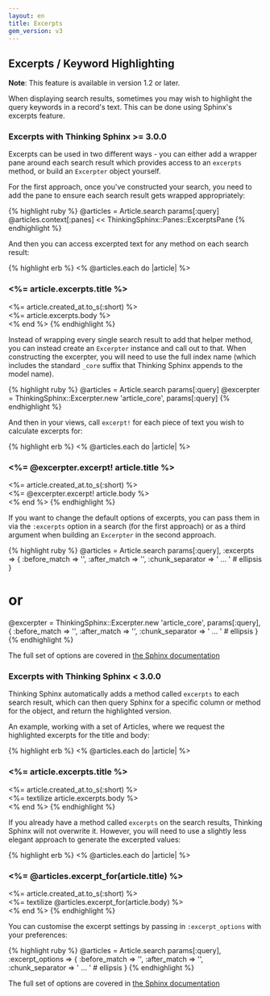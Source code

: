 ```yaml
---
layout: en
title: Excerpts
gem_version: v3
---
```


## Excerpts / Keyword Highlighting

<div class="note">
  <p><strong>Note</strong>: This feature is available in version 1.2 or later.</p>
</div>

When displaying search results, sometimes you may wish to highlight the query keywords in a record's text. This can be done using Sphinx's excerpts feature.

### Excerpts with Thinking Sphinx >= 3.0.0

Excerpts can be used in two different ways - you can either add a wrapper pane around each search result which provides access to an `excerpts` method, or build an `Excerpter` object yourself.

For the first approach, once you've constructed your search, you need to add the pane to ensure each search result gets wrapped appropriately:

{% highlight ruby %}
@articles = Article.search params[:query]
@articles.context[:panes] << ThinkingSphinx::Panes::ExcerptsPane
{% endhighlight %}

And then you can access excerpted text for any method on each search result:

{% highlight erb %}
<% @articles.each do |article| %>
  <div>
    <h3><%= article.excerpts.title %></h3>
    <div class="date"><%= article.created_at.to_s(:short) %></div>
    <%= article.excerpts.body %>
  </div>
<% end %>
{% endhighlight %}

Instead of wrapping every single search result to add that helper method, you can instead create an `Excerpter` instance and call out to that. When constructing the excerpter, you will need to use the full index name (which includes the standard `_core` suffix that Thinking Sphinx appends to the model name).

{% highlight ruby %}
@articles  = Article.search params[:query]
@excerpter = ThinkingSphinx::Excerpter.new 'article_core',
  params[:query]
{% endhighlight %}

And then in your views, call `excerpt!` for each piece of text you wish to calculate excerpts for:

{% highlight erb %}
<% @articles.each do |article| %>
  <div>
    <h3><%= @excerpter.excerpt! article.title %></h3>
    <div class="date"><%= article.created_at.to_s(:short) %></div>
    <%= @excerpter.excerpt! article.body %>
  </div>
<% end %>
{% endhighlight %}

If you want to change the default options of excerpts, you can pass them in via the `:excerpts` option in a search (for the first approach) or as a third argument when building an `Excerpter` in the second approach.

{% highlight ruby %}
@articles = Article.search params[:query], :excerpts => {
  :before_match    => '<span class="match">',
  :after_match     => '</span>',
  :chunk_separator => ' &#8230; ' # ellipsis
}
# or
@excerpter = ThinkingSphinx::Excerpter.new 'article_core',
  params[:query], {
    :before_match    => '<span class="match">',
    :after_match     => '</span>',
    :chunk_separator => ' &#8230; ' # ellipsis
  }
{% endhighlight %}

The full set of options are covered in [the Sphinx documentation](http://sphinxsearch.com/docs/current.html#api-func-buildexcerpts)

### Excerpts with Thinking Sphinx < 3.0.0

Thinking Sphinx automatically adds a method called `excerpts` to each search result, which can then query Sphinx for a specific column or method for the object, and return the highlighted version.

An example, working with a set of Articles, where we request the highlighted excerpts for the title and body:

{% highlight erb %}
<% @articles.each do |article| %>
  <div>
    <h3><%= article.excerpts.title %></h3>
    <div class="date"><%= article.created_at.to_s(:short) %></div>
    <%= textilize article.excerpts.body %>
  </div>
<% end %>
{% endhighlight %}

If you already have a method called `excerpts` on the search results, Thinking Sphinx will not overwrite it. However, you will need to use a slightly less elegant approach to generate the excerpted values:

{% highlight erb %}
<% @articles.each do |article| %>
  <div>
    <h3><%= @articles.excerpt_for(article.title) %></h3>
    <div class="date"><%= article.created_at.to_s(:short) %></div>
    <%= textilize @articles.excerpt_for(article.body) %>
  </div>
<% end %>
{% endhighlight %}

You can customise the excerpt settings by passing in `:excerpt_options` with your preferences:

{% highlight ruby %}
@articles = Article.search params[:query], :excerpt_options => {
  :before_match    => '<span class="match">',
  :after_match     => '</span>',
  :chunk_separator => ' &#8230; ' # ellipsis
}
{% endhighlight %}

The full set of options are covered in [the Sphinx documentation](http://sphinxsearch.com/docs/current.html#api-func-buildexcerpts)

